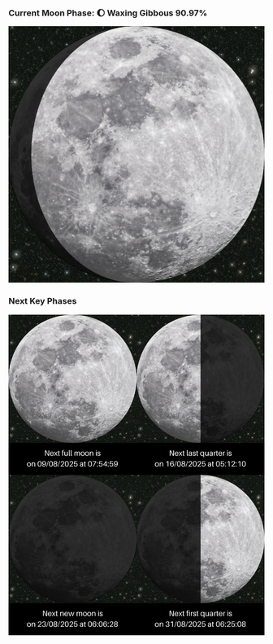 ### Current Moon Phase: 🌔 Waxing Gibbous 90.97%
![Moon Phase](moonphase.png)
### Next Key Phases
![Gallery](gallery.png)